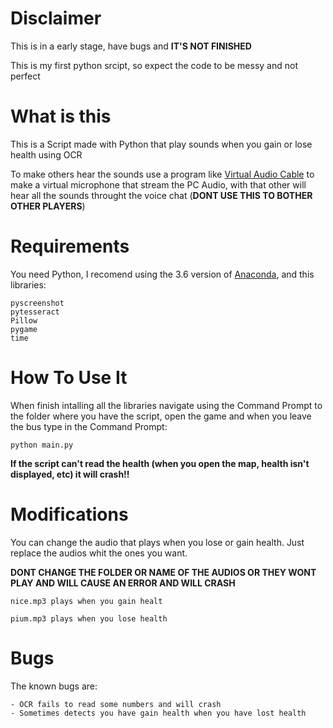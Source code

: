 # Disclaimer
This is in a early stage, have bugs and **IT'S NOT FINISHED**

This is my first python srcipt, so expect the code to be messy and not perfect
# What is this
This is a Script made with Python that play sounds when you gain or lose health using OCR

To make others hear the sounds use a program like [Virtual Audio Cable](https://www.vb-audio.com/Cable/) to make a virtual microphone that stream the PC Audio, with that other will hear all the sounds throught the voice chat (**DONT USE THIS TO BOTHER OTHER PLAYERS**)
# Requirements
You need Python, I recomend using the 3.6 version of [Anaconda](https://www.anaconda.com/download/), and this libraries:
```
pyscreenshot
pytesseract
Pillow
pygame
time
```
# How To Use It
When finish intalling all the libraries navigate using the Command Prompt to the folder where you have the script, open the game and when you leave the bus type in the Command Prompt:
```
python main.py
```
**If the script can't read the health (when you open the map, health isn't displayed, etc) it will crash!!**
# Modifications
You can change the audio that plays when you lose or gain health. Just replace the audios whit the ones you want.

**DONT CHANGE THE FOLDER OR NAME OF THE AUDIOS OR THEY WONT PLAY AND WILL CAUSE AN ERROR AND WILL CRASH**
```
nice.mp3 plays when you gain healt

pium.mp3 plays when you lose health
```
# Bugs
The known bugs are:
```
- OCR fails to read some numbers and will crash
- Sometimes detects you have gain health when you have lost health
```
